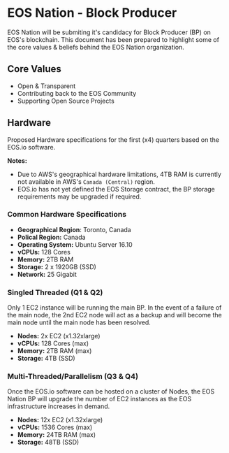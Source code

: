 # EOS Nation - Block Producer

EOS Nation will be submiting it's candidacy for Block Producer (BP) on EOS's blockchain. This document has been prepared to highlight some of the core values & beliefs behind the EOS Nation organization.

## Core Values

- Open & Transparent
- Contributing back to the EOS Community
- Supporting Open Source Projects

## Hardware

Proposed Hardware specifications for the first (x4) quarters based on the EOS.io software.

**Notes:**

- Due to AWS's geographical hardware limitations, 4TB RAM is currently not available in AWS's `Canada (Central)` region.
- EOS.io has not yet defined the EOS Storage contract, the BP storage requirements may be upgraded if required.

### Common Hardware Specifications

- **Geographical Region**: Toronto, Canada
- **Polical Region:** Canada
- **Operating System:** Ubuntu Server 16.10
- **vCPUs:** 128 Cores
- **Memory:** 2TB RAM
- **Storage:** 2 x 1920GB (SSD)
- **Network:** 25 Gigabit

### Singled Threaded (Q1 & Q2)

Only 1 EC2 instance will be running the main BP. In the event of a failure of the main node, the 2nd EC2 node will act as a backup and will become the main node until the main node has been resolved.

- **Nodes:** 2x EC2 (x1.32xlarge)
- **vCPUs:** 128 Cores (max)
- **Memory:** 2TB RAM (max)
- **Storage:** 4TB (SSD)

### Multi-Threaded/Parallelism (Q3 & Q4)

Once the EOS.io software can be hosted on a cluster of Nodes, the EOS Nation BP will upgrade the number of EC2 instances as the EOS infrastructure increases in demand.

- **Nodes:** 12x EC2 (x1.32xlarge)
- **vCPUs:** 1536 Cores (max)
- **Memory:** 24TB RAM (max)
- **Storage:** 48TB (SSD)
